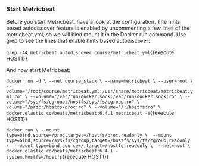 ### Start Metricbeat

Before you start Metricbeat, have a look at the configuration.  The hints based autodiscover feature is enabled by uncommenting a few lines of the metricbeat.yml, so we will bind mount it in the Docker run command.  Use grep to see the lines that enable hints based autodiscover:

`grep -A4 metricbeat.autodiscover course/metricbeat.yml`{{execute HOST1}}

And now start Metricbeat:

`docker run -d \
--net course_stack \
--name=metricbeat \
--user=root \
--volume="/root/course/metricbeat.yml:/usr/share/metricbeat/metricbeat.yml:ro" \
--volume="/var/run/docker.sock:/var/run/docker.sock:ro" \
--volume="/sys/fs/cgroup:/hostfs/sys/fs/cgroup:ro" \
--volume="/proc:/hostfs/proc:ro" \
--volume="/:/hostfs:ro" \
docker.elastic.co/beats/metricbeat:6.4.1 metricbeat -e`{{execute HOST1}}

`docker run \
  --mount type=bind,source=/proc,target=/hostfs/proc,readonly \ 
  --mount type=bind,source=/sys/fs/cgroup,target=/hostfs/sys/fs/cgroup,readonly \ 
  --mount type=bind,source=/,target=/hostfs,readonly \ 
  --net=host \
  docker.elastic.co/beats/metricbeat:6.4.1 -system.hostfs=/hostfs`{{execute HOST1}}
